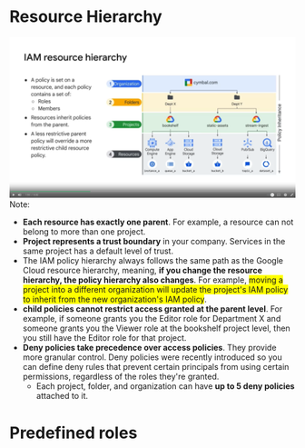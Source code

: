 
# Resource Hierarchy

![./pics/gcp-iam.png](./pics/gcp-iam.png)
Note:
- __Each resource has exactly one parent__. For example, a resource can not belong to more than one project. 
- __Project represents a trust boundary__ in your company. Services in the same project has a default level of trust.
- The IAM policy hierarchy always follows the same path as the Google Cloud resource hierarchy, meaning, __if you change the resource hierarchy, the policy hierarchy also changes__. For example, <span style="background-color: #FFFF00">moving a project into a different organization will update the project's IAM policy to inherit from the new organization's IAM policy</span>.
- __child policies cannot restrict access granted at the parent level__. For example, if someone grants you the Editor role for Department X and someone grants you the Viewer role at the bookshelf project level, then you still have the Editor role for that project. 
- __Deny policies take precedence over access policies__. They provide more granular control. Deny policies were recently introduced so you can define deny rules that prevent certain principals from using certain permissions, regardless of the roles they're granted. 
  - Each project, folder, and organization can have __up to 5 deny policies__ attached to it.

# Predefined roles
